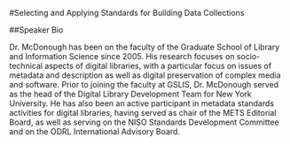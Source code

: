 #Selecting and Applying Standards for Building Data Collections



##Speaker Bio 

Dr. McDonough has been on the faculty of the Graduate School of Library and Information Science since 2005. His research focuses on socio-technical aspects of digital libraries, with a particular focus on issues of metadata and description as well as digital preservation of complex media and software. Prior to joining the faculty at GSLIS, Dr. McDonough served as the head of the Digital Library Development Team for New York University. He has also been an active participant in metadata standards activities for digital libraries, having served as chair of the METS Editorial Board, as well as serving on the NISO Standards Development Committee and on the ODRL International Advisory Board.